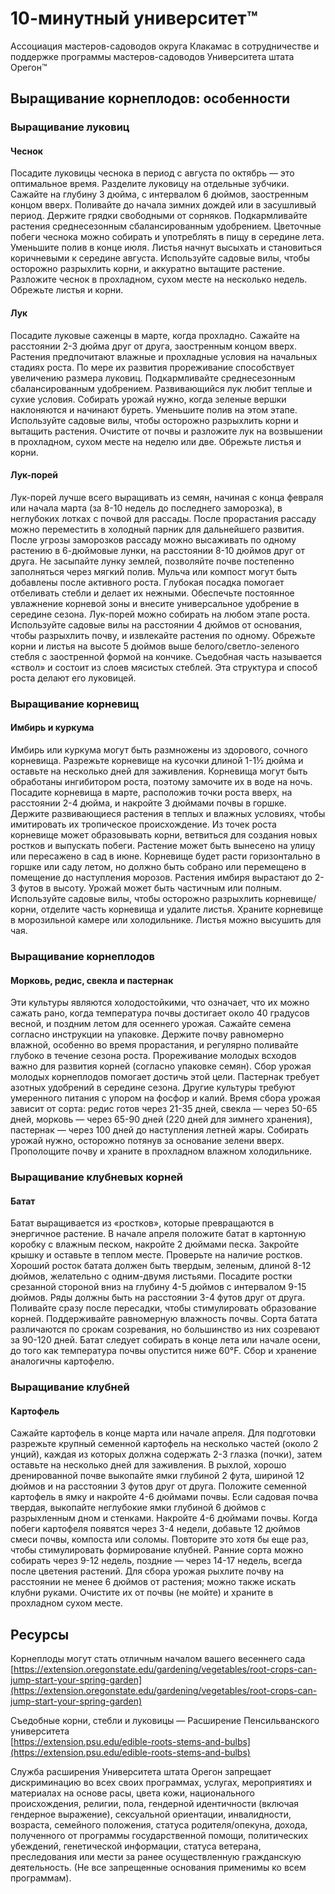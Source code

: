 # 10-минутный университет™

Ассоциация мастеров-садоводов округа Клакамас в сотрудничестве и поддержке программы мастеров-садоводов Университета штата Орегон™

## Выращивание корнеплодов: особенности

### Выращивание луковиц

#### Чеснок
Посадите луковицы чеснока в период с августа по октябрь — это оптимальное время. Разделите луковицу на отдельные зубчики. Сажайте на глубину 3 дюйма, с интервалом 6 дюймов, заостренным концом вверх. Поливайте до начала зимних дождей или в засушливый период. Держите грядки свободными от сорняков. Подкармливайте растения среднесезонным сбалансированным удобрением. Цветочные побеги чеснока можно собирать и употреблять в пищу в середине лета. Уменьшите полив в конце июля. Листья начнут высыхать и становиться коричневыми к середине августа. Используйте садовые вилы, чтобы осторожно разрыхлить корни, и аккуратно вытащите растение. Разложите чеснок в прохладном, сухом месте на несколько недель. Обрежьте листья и корни.

#### Лук
Посадите луковые саженцы в марте, когда прохладно. Сажайте на расстоянии 2-3 дюйма друг от друга, заостренным концом вверх. Растения предпочитают влажные и прохладные условия на начальных стадиях роста. По мере их развития прореживание способствует увеличению размера луковиц. Подкармливайте среднесезонным сбалансированным удобрением. Развивающийся лук любит теплые и сухие условия. Собирать урожай нужно, когда зеленые вершки наклоняются и начинают буреть. Уменьшите полив на этом этапе. Используйте садовые вилы, чтобы осторожно разрыхлить корни и вытащить растения. Очистите от почвы и разложите лук на возвышении в прохладном, сухом месте на неделю или две. Обрежьте листья и корни.

#### Лук-порей
Лук-порей лучше всего выращивать из семян, начиная с конца февраля или начала марта (за 8-10 недель до последнего заморозка), в неглубоких лотках с почвой для рассады. После прорастания рассаду можно переместить в холодный парник для дальнейшего развития. После угрозы заморозков рассаду можно высаживать по одному растению в 6-дюймовые лунки, на расстоянии 8-10 дюймов друг от друга. Не засыпайте лунку землей, позволяйте почве постепенно заполняться через мягкий полив. Мульча или компост могут быть добавлены после активного роста. Глубокая посадка помогает отбеливать стебли и делает их нежными. Обеспечьте постоянное увлажнение корневой зоны и внесите универсальное удобрение в середине сезона. Лук-порей можно собирать на любом этапе роста. Используйте садовые вилы на расстоянии 4 дюймов от основания, чтобы разрыхлить почву, и извлекайте растения по одному. Обрежьте корни и листья на высоте 5 дюймов выше белого/светло-зеленого стебля с заостренной формой на кончике. Съедобная часть называется «ствол» и состоит из слоев мясистых стеблей. Эта структура и способ роста делают его луковицей.

### Выращивание корневищ

#### Имбирь и куркума
Имбирь или куркума могут быть размножены из здорового, сочного корневища. Разрежьте корневище на кусочки длиной 1-1½ дюйма и оставьте на несколько дней для заживления. Корневища могут быть обработаны ингибитором роста, поэтому замочите их в воде на ночь. Посадите корневища в марте, расположив точки роста вверх, на расстоянии 2-4 дюйма, и накройте 3 дюймами почвы в горшке. Держите развивающиеся растения в теплых и влажных условиях, чтобы имитировать их тропическое происхождение. Из точек роста корневище может образовывать корни, ветвиться для создания новых ростков и выпускать побеги. Растение может быть вынесено на улицу или пересажено в сад в июне. Корневище будет расти горизонтально в горшке или саду летом, но должно быть собрано или перемещено в помещение до наступления морозов. Растения имбиря вырастают до 2-3 футов в высоту. Урожай может быть частичным или полным. Используйте садовые вилы, чтобы осторожно разрыхлить корневище/корни, отделите часть корневища и удалите листья. Храните корневище в морозильной камере или холодильнике. Листья можно высушить для чая.

### Выращивание корнеплодов

#### Морковь, редис, свекла и пастернак
Эти культуры являются холодостойкими, что означает, что их можно сажать рано, когда температура почвы достигает около 40 градусов весной, и поздним летом для осеннего урожая. Сажайте семена согласно инструкции на упаковке. Держите почву равномерно влажной, особенно во время прорастания, и регулярно поливайте глубоко в течение сезона роста. Прореживание молодых всходов важно для развития корней (согласно упаковке семян). Сбор урожая молодых корнеплодов помогает достичь этой цели. Пастернак требует азотных удобрений в середине сезона. Другие культуры требуют умеренного питания с упором на фосфор и калий. Время сбора урожая зависит от сорта: редис готов через 21-35 дней, свекла — через 50-65 дней, морковь — через 65-90 дней (220 дней для зимнего хранения), пастернак — через 100 дней до наступления летней жары. Собирать урожай нужно, осторожно потянув за основание зелени вверх. Прополощите почву и храните в прохладном влажном холодильнике.

### Выращивание клубневых корней

#### Батат
Батат выращивается из «ростков», которые превращаются в энергичное растение. В начале апреля положите батат в картонную коробку с влажным песком, накройте 2 дюймами песка. Закройте крышку и оставьте в теплом месте. Проверьте на наличие ростков. Хороший росток батата должен быть твердым, зеленым, длиной 8-12 дюймов, желательно с одним-двумя листьями. Посадите ростки срезанной стороной вниз на глубину 4-5 дюймов с интервалом 9-15 дюймов. Ряды должны быть на расстоянии 3-4 футов друг от друга. Поливайте сразу после пересадки, чтобы стимулировать образование корней. Поддерживайте равномерную влажность почвы. Сорта батата различаются по срокам созревания, но большинство из них созревают за 90-120 дней. Батат следует собирать в конце лета или начале осени, до того как температура почвы опустится ниже 60°F. Сбор и хранение аналогичны картофелю.

### Выращивание клубней

#### Картофель
Сажайте картофель в конце марта или начале апреля. Для подготовки разрежьте крупный семенной картофель на несколько частей (около 2 унций), каждая из которых должна содержать 2-3 глазка (почки), затем оставьте на несколько дней для заживления. В рыхлой, хорошо дренированной почве выкопайте ямки глубиной 2 фута, шириной 12 дюймов и на расстоянии 3 футов друг от друга. Положите семенной картофель в ямку и накройте 4-6 дюймами почвы. Если садовая почва твердая, выкопайте неглубокие ямки глубиной 6 дюймов с разрыхленным дном и стенками. Накройте 4-6 дюймами почвы. Когда побеги картофеля появятся через 3-4 недели, добавьте 12 дюймов смеси почвы, компоста или соломы. Повторите это хотя бы еще раз, чтобы стимулировать формирование клубней. Ранние сорта можно собирать через 9-12 недель, поздние — через 14-17 недель, всегда после цветения растений. Для сбора урожая рыхлите почву на расстоянии не менее 6 дюймов от растения; можно также искать клубни руками. Очистите их от почвы (не мойте) и храните в прохладном сухом месте.

## Ресурсы

Корнеплоды могут стать отличным началом вашего весеннего сада  
[https://extension.oregonstate.edu/gardening/vegetables/root-crops-can-jump-start-your-spring-garden](https://extension.oregonstate.edu/gardening/vegetables/root-crops-can-jump-start-your-spring-garden)  

Съедобные корни, стебли и луковицы — Расширение Пенсильванского университета  
[https://extension.psu.edu/edible-roots-stems-and-bulbs](https://extension.psu.edu/edible-roots-stems-and-bulbs)  

Служба расширения Университета штата Орегон запрещает дискриминацию во всех своих программах, услугах, мероприятиях и материалах на основе расы, цвета кожи, национального происхождения, религии, пола, гендерной идентичности (включая гендерное выражение), сексуальной ориентации, инвалидности, возраста, семейного положения, статуса родителя/опекуна, дохода, полученного от программы государственной помощи, политических убеждений, генетической информации, статуса ветерана, преследования или мести за ранее осуществленную гражданскую деятельность. (Не все запрещенные основания применимы ко всем программам).